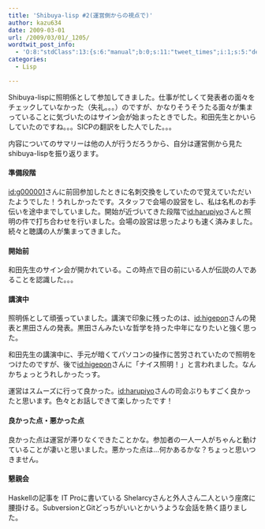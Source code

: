 ```yaml
---
title: 'Shibuya-lisp #2(運営側からの視点で)'
author: kazu634
date: 2009-03-01
url: /2009/03/01/_1205/
wordtwit_post_info:
  - 'O:8:"stdClass":13:{s:6:"manual";b:0;s:11:"tweet_times";i:1;s:5:"delay";i:0;s:7:"enabled";i:1;s:10:"separation";s:2:"60";s:7:"version";s:3:"3.7";s:14:"tweet_template";b:0;s:6:"status";i:2;s:6:"result";a:0:{}s:13:"tweet_counter";i:2;s:13:"tweet_log_ids";a:1:{i:0;i:4513;}s:9:"hash_tags";a:0:{}s:8:"accounts";a:1:{i:0;s:7:"kazu634";}}'
categories:
  - Lisp

---
```

<div class="section">
<p>
    Shibuya-lispに照明係として参加してきました。仕事が忙しくて発表者の面々をチェックしていなかった（失礼。。。）のですが、かなりそうそうたる面々が集まっていることに気づいたのはサイン会が始まったときでした。和田先生とかいらしていたのですね。。。SICPの翻訳をした人でした。。。
</p>
  
<p>
    内容についてのサマリーは他の人が行うだろうから、自分は運営側から見たshibuya-lispを振り返ります。
</p>
  
<h4>
    準備段階
</h4>
  
<p>
<a href="http://d.hatena.ne.jp/g000001/" onclick="__gaTracker('send', 'event', 'outbound-article', 'http://d.hatena.ne.jp/g000001/', 'id:g000001');">id:g000001</a>さんに前回参加したときに名刺交換をしていたので覚えていただいたようでした！うれしかったです。スタッフで会場の設営をし、私は名札のお手伝いを途中までしていました。開始が近づいてきた段階で<a href="http://d.hatena.ne.jp/harupiyo/" onclick="__gaTracker('send', 'event', 'outbound-article', 'http://d.hatena.ne.jp/harupiyo/', 'id:harupiyo');">id:harupiyo</a>さんと照明の件で打ち合わせを行いました。会場の設営は思ったよりも速く済みました。続々と聴講の人が集まってきました。
</p>
  
<h4>
    開始前
</h4>
  
<p>
    和田先生のサイン会が開かれている。この時点で目の前にいる人が伝説の人であることを認識した。。。
</p>
  
<h4>
    講演中
</h4>
  
<p>
    照明係として頑張っていました。講演で印象に残ったのは、<a href="http://d.hatena.ne.jp/higepon/" onclick="__gaTracker('send', 'event', 'outbound-article', 'http://d.hatena.ne.jp/higepon/', 'id:higepon');">id:higepon</a>さんの発表と黒田さんの発表。黒田さんみたいな哲学を持った中年になりたいと強く思った。
</p>
  
<p>
    和田先生の講演中に、手元が暗くてパソコンの操作に苦労されていたので照明をつけたのですが、後で<a href="http://d.hatena.ne.jp/higepon/" onclick="__gaTracker('send', 'event', 'outbound-article', 'http://d.hatena.ne.jp/higepon/', 'id:higepon');">id:higepon</a>さんに「ナイス照明！」と言われました。なんかちょっとうれしかったっす。
</p>
  
<p>
    運営はスムーズに行って良かった。<a href="http://d.hatena.ne.jp/harupiyo/" onclick="__gaTracker('send', 'event', 'outbound-article', 'http://d.hatena.ne.jp/harupiyo/', 'id:harupiyo');">id:harupiyo</a>さんの司会ぶりもすごく良かったと思います。色々とお話しできて楽しかったです！
</p>
  
<h4>
    良かった点・悪かった点
</h4>
  
<p>
    良かった点は運営が滞りなくできたことかな。参加者の一人一人がちゃんと動けていることが凄いと思いました。悪かった点は…何かあるかな？ちょっと思いつきません。
</p>
  
<h4>
    懇親会
</h4>
  
<p>
    Haskellの記事を IT Proに書いている Shelarcyさんと外人さん二人という座席に腰掛ける。SubversionとGitどっちがいいとかいうような会話を熱く語りました。
</p>
</div>
